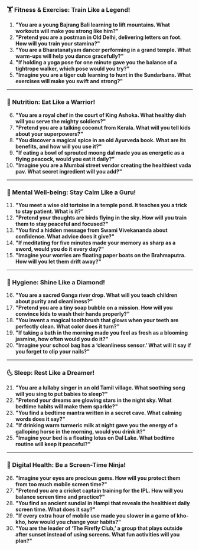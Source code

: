### **🏋️ Fitness & Exercise: Train Like a Legend!**  
1. **"You are a young Bajrang Bali learning to lift mountains. What workouts will make you strong like him?"**  
2. **"Pretend you are a postman in Old Delhi, delivering letters on foot. How will you train your stamina?"**  
3. **"You are a Bharatanatyam dancer performing in a grand temple. What warm-ups will help you dance gracefully?"**  
4. **"If holding a yoga pose for one minute gave you the balance of a tightrope walker, which pose would you try?"**  
5. **"Imagine you are a tiger cub learning to hunt in the Sundarbans. What exercises will make you swift and strong?"**  

---

### **🍛 Nutrition: Eat Like a Warrior!**  
6. **"You are a royal chef in the court of King Ashoka. What healthy dish will you serve the mighty soldiers?"**  
7. **"Pretend you are a talking coconut from Kerala. What will you tell kids about your superpowers?"**  
8. **"You discover a magical spice in an old Ayurveda book. What are its benefits, and how will you use it?"**  
9. **"If eating a bowl of sprouted moong dal made you as energetic as a flying peacock, would you eat it daily?"**  
10. **"Imagine you are a Mumbai street vendor creating the healthiest vada pav. What secret ingredient will you add?"**  

---

### **🧘 Mental Well-being: Stay Calm Like a Guru!**  
11. **"You meet a wise old tortoise in a temple pond. It teaches you a trick to stay patient. What is it?"**  
12. **"Pretend your thoughts are birds flying in the sky. How will you train them to stay peaceful and focused?"**  
13. **"You find a hidden message from Swami Vivekananda about confidence. What advice does it give?"**  
14. **"If meditating for five minutes made your memory as sharp as a sword, would you do it every day?"**  
15. **"Imagine your worries are floating paper boats on the Brahmaputra. How will you let them drift away?"**  

---

### **🛁 Hygiene: Shine Like a Diamond!**  
16. **"You are a sacred Ganga river drop. What will you teach children about purity and cleanliness?"**  
17. **"Pretend you are a tiny soap bubble on a mission. How will you convince kids to wash their hands properly?"**  
18. **"You invent a magical toothbrush that glows when your teeth are perfectly clean. What color does it turn?"**  
19. **"If taking a bath in the morning made you feel as fresh as a blooming jasmine, how often would you do it?"**  
20. **"Imagine your school bag has a ‘cleanliness sensor.’ What will it say if you forget to clip your nails?"**  

---

### **🌜 Sleep: Rest Like a Dreamer!**  
21. **"You are a lullaby singer in an old Tamil village. What soothing song will you sing to put babies to sleep?"**  
22. **"Pretend your dreams are glowing stars in the night sky. What bedtime habits will make them sparkle?"**  
23. **"You find a bedtime mantra written in a secret cave. What calming words does it say?"**  
24. **"If drinking warm turmeric milk at night gave you the energy of a galloping horse in the morning, would you drink it?"**  
25. **"Imagine your bed is a floating lotus on Dal Lake. What bedtime routine will keep it peaceful?"**  

---

### **📱 Digital Health: Be a Screen-Time Ninja!**  
26. **"Imagine your eyes are precious gems. How will you protect them from too much mobile screen time?"**  
27. **"Pretend you are a cricket captain training for the IPL. How will you balance screen time and practice?"**  
28. **"You find an ancient sundial in Hampi that reveals the healthiest daily screen time. What does it say?"**  
29. **"If every extra hour of mobile use made you slower in a game of kho-kho, how would you change your habits?"**  
30. **"You are the leader of ‘The Firefly Club,’ a group that plays outside after sunset instead of using screens. What fun activities will you plan?"**
